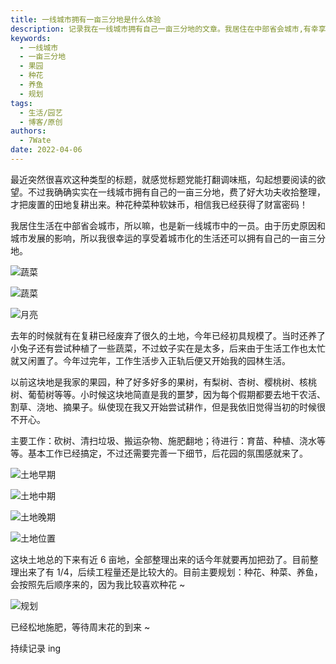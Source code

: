 ```yaml
---
title: 一线城市拥有一亩三分地是什么体验
description: 记录我在一线城市拥有自己一亩三分地的文章。我居住在中部省会城市,有幸享受城市生活还能拥有自己的土地。
keywords:
  - 一线城市
  - 一亩三分地
  - 果园
  - 种花
  - 养鱼
  - 规划
tags:
  - 生活/园艺
  - 博客/原创
authors:
  - 7Wate
date: 2022-04-06
---
```


最近突然很喜欢这种类型的标题，就感觉标题党能打翻调味瓶，勾起想要阅读的欲望。不过我确确实实在一线城市拥有自己的一亩三分地，费了好大功夫收拾整理，才把废置的田地复耕出来。种花种菜种软妹币，相信我已经获得了财富密码！

我居住生活在中部省会城市，所以嘛，也是新一线城市中的一员。由于历史原因和城市发展的影响，所以我很幸运的享受着城市化的生活还可以拥有自己的一亩三分地。

![蔬菜](https://static.7wate.com/img/2022/04/06/ec315473b7385.jpg)

![蔬菜](https://static.7wate.com/img/2022/04/06/a7c0b7be635a2.jpg)

![月亮](https://static.7wate.com/img/2022/04/06/dc1db3b1d516f.jpg)

去年的时候就有在复耕已经废弃了很久的土地，今年已经初具规模了。当时还养了小兔子还有尝试种植了一些蔬菜，不过蚊子实在是太多，后来由于生活工作也太忙就又闲置了。今年过完年，工作生活步入正轨后便又开始我的园林生活。

以前这块地是我家的果园，种了好多好多的果树，有梨树、杏树、樱桃树、核桃树、葡萄树等等。小时候这块地简直是我的噩梦，因为每个假期都要去地干农活、割草、浇地、摘果子。纵使现在我又开始尝试耕作，但是我依旧觉得当初的时候很不开心。

主要工作：砍树、清扫垃圾、搬运杂物、施肥翻地；待进行：育苗、种植、浇水等等。基本工作已经搞定，不过还需要完善一下细节，后花园的氛围感就来了。

![土地早期](https://static.7wate.com/img/2022/04/06/6e2b63563ec62.jpg)

![土地中期](https://static.7wate.com/img/2022/04/06/85b8e412ada7c.jpg)

![土地晚期](https://static.7wate.com/img/2022/04/06/bd2d109e3a518.jpg)

![土地位置](https://static.7wate.com/img/2022/04/06/7a21f375cba26.jpg)

这块土地总的下来有近 6 亩地，全部整理出来的话今年就要再加把劲了。目前整理出来了有 1/4，后续工程量还是比较大的。目前主要规划：种花、种菜、养鱼，会按照先后顺序来的，因为我比较喜欢种花 ~

![规划](https://static.7wate.com/img/2022/04/06/8fb0b0d176b3c.png)

已经松地施肥，等待周末花的到来 ~

持续记录 ing
